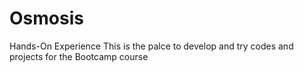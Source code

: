 # Osmosis
Hands-On Experience 
This is the palce to develop and try codes and projects for the Bootcamp course
